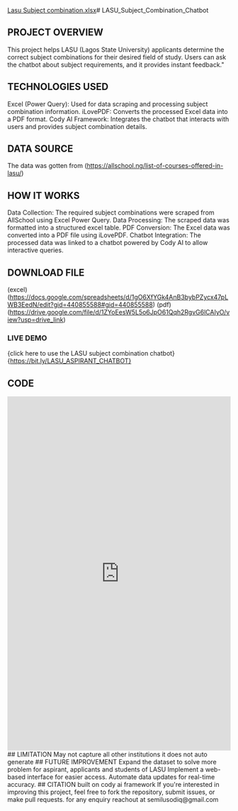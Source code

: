 [Lasu Subject combination.xlsx](https://github.com/user-attachments/files/18951750/Lasu.Subject.combination.xlsx)# LASU_Subject_Combination_Chatbot
## PROJECT OVERVIEW
This project helps LASU (Lagos State University) applicants determine the correct subject combinations for their desired field of study. Users can ask the chatbot about subject requirements, and it provides instant feedback."
## TECHNOLOGIES USED
Excel (Power Query): Used for data scraping and processing subject combination information. 
iLovePDF: Converts the processed Excel data into a PDF format.
Cody AI Framework: Integrates the chatbot that interacts with users and provides subject combination details.
## DATA SOURCE 
The data was gotten from (https://allschool.ng/list-of-courses-offered-in-lasu/)
## HOW IT WORKS
Data Collection: The required subject combinations were scraped from AllSchool using Excel Power Query.
Data Processing: The scraped data was formatted into a structured excel table.
PDF Conversion: The Excel data was converted into a PDF file using iLovePDF. 
Chatbot Integration: The processed data was linked to a chatbot powered by Cody AI to allow interactive queries.
## DOWNLOAD FILE
(excel) (https://docs.google.com/spreadsheets/d/1gO6XfYGk4AnB3bybPZycx47pLWB3EedN/edit?gid=440855588#gid=440855588)
(pdf) (https://drive.google.com/file/d/1ZYoEesW5L5o6JpO61Qqh2RgvG6lCAIyO/view?usp=drive_link)
### LIVE DEMO 
{click here to use the LASU subject combination chatbot} {https://bit.ly/LASU_ASPIRANT_CHATBOT}
## CODE
<iframe src="https://embed.cody.bot/9e496cd1-5a8f-42b3-9447-f8e5405fcf9e" style="border:0px;" name="codyai" scrolling="no" frameborder="1" marginheight="0" marginwidth="0" height="800px" width="100%" allowfullscreen></iframe>
## LIMITATION
May not capture all other institutions 
it does not auto generate
## FUTURE IMPROVEMENT
Expand the dataset to solve more problem for aspirant, applicants and students of LASU
Implement a web-based interface for easier access.
Automate data updates for real-time accuracy.
## CITATION
built on cody ai framework
If you're interested in improving this project, feel free to fork the repository, submit issues, or make pull requests.
for any enquiry reachout at semilusodiq@gmail.com
